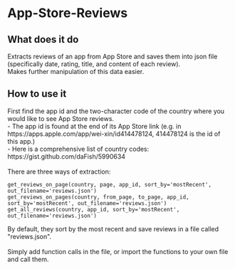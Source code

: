 # App-Store-Reviews
<h2> What does it do </h2>
Extracts reviews of an app from App Store and saves them into json file (specifically date, rating, title, and content of each review).<br/>
Makes further manipulation of this data easier.

<h2> How to use it </h2>
First find the app id and the two-character code of the country where you would like to see App Store reviews.<br/>
- The app id is found at the end of its App Store link (e.g. in ht<span>tps://apps.</span>apple.com/app/wei-xin/id414478124, 414478124 is the id of this app.)<br/>
- Here is a comprehensive list of country codes: https://gist.github.com/daFish/5990634<br/>
<br/>
There are three ways of extraction:<br/>

~~~~
get_reviews_on_page(country, page, app_id, sort_by='mostRecent', out_filename='reviews.json')
get_reviews_on_pages(country, from_page, to_page, app_id, sort_by='mostRecent', out_filename='reviews.json')
get_all_reviews(country, app_id, sort_by='mostRecent', out_filename='reviews.json')
~~~~

By default, they sort by the most recent and save reviews in a file called "reviews.json".
<br/><br/>
Simply add function calls in the file, or import the functions to your own file and call them.
